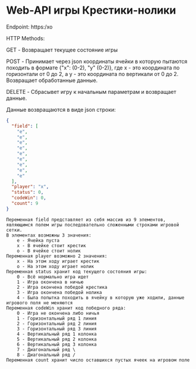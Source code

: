 # Web-API игры Крестики-нолики

Endpoint: https:/xo

HTTP Methods: 

GET - Возвращает текущее состояние игры

POST - Принимает через json координаты ячейки в которую пытаются походить в формате {"x": (0-2), "y" (0-2)}, где x - это координата по горизонтали от 0 до 2, а y - это координата по вертикали от 0 до 2. Возвращает обработанные данные.

DELETE - Сбрасывет игру к начальным параметрам и возвращает данные.

Данные возвращаются в виде json строки:
```JSON
{
  "field": [    
    "e",
    "e",
    "e",
    "e",
    "e",
    "e",
    "e",
    "e",
    "e"
  ],
  "player": "x",
  "status": 0,
  "codeWin": 0,
  "count": 9
}
```
```
Переменная field представляет из себя массив из 9 элементов, являющимся полем игры последовательно сложенными строками игровой сетки.
В элементах возможны 3 значения:
    e - Ячейка пуста
    x - В ячейке стоит крестик
    o - В ячейке стоит нолик
Переменная player возможно 2 значения:
    x - На этом ходу играет крестик
    o - На этом ходу играет нолик
Переменная status хранит код текущего состояния игры:
    0 - Всё нормально игра идет
    1 - Игра окончена в ничью
    2 - Игра окончена победой крестика
    3 - Игра окончена победой нолика
    4 - Была попытка походить в ячейку в которую уже ходили, данные игрового поля не меняются
Переменная codeWin хранит код победного ряда:
    0 - Игра не окончена либо ничья
    1 - Горизонтальный ряд 1 линия
    2 - Горизонтальный ряд 2 линия
    3 - Горизонтальный ряд 3 линия
    4 - Вертикальный ряд 1 колонка
    5 - Вертикальный ряд 2 колонка
    6 - Вертикальный ряд 3 колонка
    7 - Диагональный ряд \
    8 - Диагональный ряд /
Переменная count хранит число оставшихся пустых ячеек на игровом поле
```
